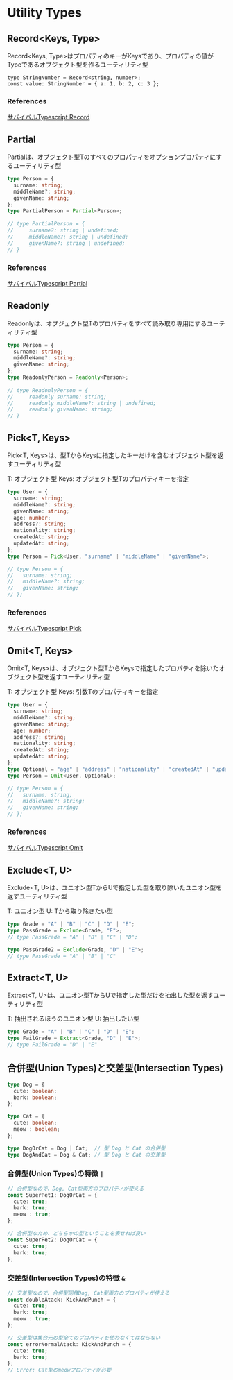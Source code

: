 # Utility Types

## Record<Keys, Type>

Record<Keys, Type>はプロパティのキーがKeysであり、プロパティの値がTypeであるオブジェクト型を作るユーティリティ型

```
type StringNumber = Record<string, number>;
const value: StringNumber = { a: 1, b: 2, c: 3 };
```

### References
[サバイバルTypescript Record](https://typescriptbook.jp/reference/type-reuse/utility-types/record)


## Partial<T>

Partial<T>は、オブジェクト型Tのすべてのプロパティをオプションプロパティにするユーティリティ型

```ts
type Person = {
  surname: string;
  middleName?: string;
  givenName: string;
};
type PartialPerson = Partial<Person>;
       
// type PartialPerson = {
//     surname?: string | undefined;
//     middleName?: string | undefined;
//     givenName?: string | undefined;
// }
```

### References
[サバイバルTypescript Partial](https://typescriptbook.jp/reference/type-reuse/utility-types/partial)


## Readonly<T>

Readonly<T>は、オブジェクト型Tのプロパティをすべて読み取り専用にするユーティリティ型

```ts
type Person = {
  surname: string;
  middleName?: string;
  givenName: string;
};
type ReadonlyPerson = Readonly<Person>;
           
// type ReadonlyPerson = {
//     readonly surname: string;
//     readonly middleName?: string | undefined;
//     readonly givenName: string;
// }
```

## Pick<T, Keys>

Pick<T, Keys>は、型TからKeysに指定したキーだけを含むオブジェクト型を返すユーティリティ型

T: オブジェクト型
Keys: オブジェクト型Tのプロパティキーを指定

```ts
type User = {
  surname: string;
  middleName?: string;
  givenName: string;
  age: number;
  address?: string;
  nationality: string;
  createdAt: string;
  updatedAt: string;
};
type Person = Pick<User, "surname" | "middleName" | "givenName">;

// type Person = {
//   surname: string;
//   middleName?: string;
//   givenName: string;
// };
```

### References
[サバイバルTypescript Pick](https://typescriptbook.jp/reference/type-reuse/utility-types/pick)


## Omit<T, Keys>

Omit<T, Keys>は、オブジェクト型TからKeysで指定したプロパティを除いたオブジェクト型を返すユーティリティ型

T: オブジェクト型
Keys: 引数Tのプロパティキーを指定

```ts
type User = {
  surname: string;
  middleName?: string;
  givenName: string;
  age: number;
  address?: string;
  nationality: string;
  createdAt: string;
  updatedAt: string;
};
type Optional = "age" | "address" | "nationality" | "createdAt" | "updatedAt";
type Person = Omit<User, Optional>;

// type Person = {
//   surname: string;
//   middleName?: string;
//   givenName: string;
// };
```

### References
[サバイバルTypescript Omit](https://typescriptbook.jp/reference/type-reuse/utility-types/omit)


## Exclude<T, U>

Exclude<T, U>は、ユニオン型TからUで指定した型を取り除いたユニオン型を返すユーティリティ型

T: ユニオン型
U: Tから取り除きたい型

```ts
type Grade = "A" | "B" | "C" | "D" | "E";
type PassGrade = Exclude<Grade, "E">;
// type PassGrade = "A" | "B" | "C" | "D";

type PassGrade2 = Exclude<Grade, "D" | "E">;
// type PassGrade = "A" | "B" | "C"
```


## Extract<T, U>

Extract<T, U>は、ユニオン型TからUで指定した型だけを抽出した型を返すユーティリティ型

T: 抽出されるほうのユニオン型
U: 抽出したい型

```ts
type Grade = "A" | "B" | "C" | "D" | "E";
type FailGrade = Extract<Grade, "D" | "E">;
// type FailGrade = "D" | "E"
```


## 合併型(Union Types)と交差型(Intersection Types)
```ts
type Dog = {
  cute: boolean;
  bark: boolean;
};

type Cat = {
  cute: boolean;
  meow : boolean;
};

type DogOrCat = Dog | Cat;  // 型 Dog と Cat の合併型
type DogAndCat = Dog & Cat; // 型 Dog と Cat の交差型
```

### 合併型(Union Types)の特徴 `|`
```ts
// 合併型なので、Dog, Cat型両方のプロパティが使える
const SuperPet1: DogOrCat = {
  cute: true;
  bark: true;
  meow : true;
};

// 合併型なため、どちらかの型ということを表せれば良い
const SuperPet2: DogOrCat = {
  cute: true;
  bark: true;
};
```

### 交差型(Intersection Types)の特徴 `&`
```ts
// 交差型なので、合併型同様Dog, Cat型両方のプロパティが使える
const doubleAtack: KickAndPunch = {
  cute: true;
  bark: true;
  meow : true;
};

// 交差型は集合元の型全てのプロパティを使わなくてはならない
const errorNormalAtack: KickAndPunch = {
  cute: true;
  bark: true;
};
// Error: Cat型のmeowプロパティが必要
```
